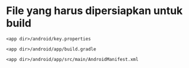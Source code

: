 # File yang harus dipersiapkan untuk build
```
<app dir>/android/key.properties

<app dir>/android/app/build.gradle

<app dir>/android/app/src/main/AndroidManifest.xml
```

